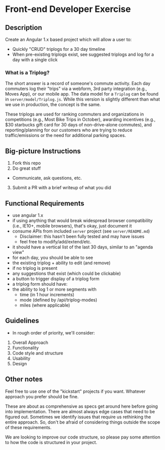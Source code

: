 # Front-end Developer Exercise

## Description

Create an Angular 1.x based project which will allow a user to:
 - Quickly "CRUD" triplogs for a 30 day timeline
 - When pre-existing triplogs exist, see suggested triplogs and log for a day with a single click

### What is a Triplog?

The short answer is a record of someone's commute activity. Each day commuters log their "trips" via a webform, 3rd party integration (e.g., Moves App), or our mobile app. The data model for a `Triplog` can be found in `server/model/Triplog.js`. While this version is slightly different than what we use in production, the concept is the same.

These triplogs are used for ranking commuters and organizations in competitions (e.g., Most Bike Trips in October), awarding incentives (e.g., $30 starbucks gift card for 30 days of non-drive-alone commutes), and reporting/planning for our customers who are trying to reduce traffic/emissions or the need for additional parking spaces.

## Big-picture Instructions 
 
 1. Fork this repo
 2. Do great stuff
  - Communicate, ask questions, etc.
 3. Submit a PR with a brief writeup of what you did

## Functional Requirements
 
 - use angular 1.x
  - if using anything that would break widespread browser compatibility (i.e., IE10+, mobile browsers), that's okay, just document it
 - consume APIs from included `server` project (see `server/README.md`)
   - Disclaimer: this hasn't been fully tested and may have issues
   - feel free to modify/add/extend/etc.
 - it should have a vertical list of the last 30 days, similar to an "agenda view"
 - for each day, you should be able to see
  - the existing triplog + ability to edit (and remove)
  - if no triplog is present
   - any suggestions that exist (which could be clickable)
   - a button to trigger display of a triplog form
 - a triplog form should have:
  - the ability to log 1 or more segments with
    - time (in 1 hour increments)
    - mode (defined by /api/triplog-modes)
    - miles (where applicable) 

## Guidelines

 - In rough order of priority, we'll consider:
  1. Overall Approach
  2. Functionality
  3. Code style and structure
  4. Usability
  5. Design
 
## Other notes

Feel free to use one of the "kickstart" projects if you want. Whatever approach you prefer should be fine.

These are about as comprehensive as specs get around here before going into implementation. There are almost always edge cases that need to be figured out. Sometimes we identify issues that require us rethinking the entire approach. So, don't be afraid of considering things outside the scope of these requirements.

We are looking to improve our code structure, so please pay some attention to how the code is structured in your project.
